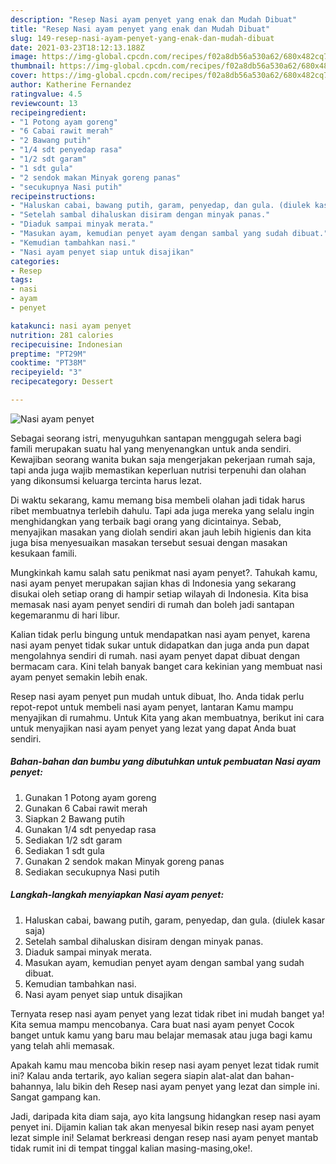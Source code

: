 ```yaml
---
description: "Resep Nasi ayam penyet yang enak dan Mudah Dibuat"
title: "Resep Nasi ayam penyet yang enak dan Mudah Dibuat"
slug: 149-resep-nasi-ayam-penyet-yang-enak-dan-mudah-dibuat
date: 2021-03-23T18:12:13.188Z
image: https://img-global.cpcdn.com/recipes/f02a8db56a530a62/680x482cq70/nasi-ayam-penyet-foto-resep-utama.jpg
thumbnail: https://img-global.cpcdn.com/recipes/f02a8db56a530a62/680x482cq70/nasi-ayam-penyet-foto-resep-utama.jpg
cover: https://img-global.cpcdn.com/recipes/f02a8db56a530a62/680x482cq70/nasi-ayam-penyet-foto-resep-utama.jpg
author: Katherine Fernandez
ratingvalue: 4.5
reviewcount: 13
recipeingredient:
- "1 Potong ayam goreng"
- "6 Cabai rawit merah"
- "2 Bawang putih"
- "1/4 sdt penyedap rasa"
- "1/2 sdt garam"
- "1 sdt gula"
- "2 sendok makan Minyak goreng panas"
- "secukupnya Nasi putih"
recipeinstructions:
- "Haluskan cabai, bawang putih, garam, penyedap, dan gula. (diulek kasar saja)"
- "Setelah sambal dihaluskan disiram dengan minyak panas."
- "Diaduk sampai minyak merata."
- "Masukan ayam, kemudian penyet ayam dengan sambal yang sudah dibuat."
- "Kemudian tambahkan nasi."
- "Nasi ayam penyet siap untuk disajikan"
categories:
- Resep
tags:
- nasi
- ayam
- penyet

katakunci: nasi ayam penyet 
nutrition: 281 calories
recipecuisine: Indonesian
preptime: "PT29M"
cooktime: "PT38M"
recipeyield: "3"
recipecategory: Dessert

---
```



![Nasi ayam penyet](https://img-global.cpcdn.com/recipes/f02a8db56a530a62/680x482cq70/nasi-ayam-penyet-foto-resep-utama.jpg)

Sebagai seorang istri, menyuguhkan santapan menggugah selera bagi famili merupakan suatu hal yang menyenangkan untuk anda sendiri. Kewajiban seorang  wanita bukan saja mengerjakan pekerjaan rumah saja, tapi anda juga wajib memastikan keperluan nutrisi terpenuhi dan olahan yang dikonsumsi keluarga tercinta harus lezat.

Di waktu  sekarang, kamu memang bisa membeli olahan jadi tidak harus ribet membuatnya terlebih dahulu. Tapi ada juga mereka yang selalu ingin menghidangkan yang terbaik bagi orang yang dicintainya. Sebab, menyajikan masakan yang diolah sendiri akan jauh lebih higienis dan kita juga bisa menyesuaikan masakan tersebut sesuai dengan masakan kesukaan famili. 



Mungkinkah kamu salah satu penikmat nasi ayam penyet?. Tahukah kamu, nasi ayam penyet merupakan sajian khas di Indonesia yang sekarang disukai oleh setiap orang di hampir setiap wilayah di Indonesia. Kita bisa memasak nasi ayam penyet sendiri di rumah dan boleh jadi santapan kegemaranmu di hari libur.

Kalian tidak perlu bingung untuk mendapatkan nasi ayam penyet, karena nasi ayam penyet tidak sukar untuk didapatkan dan juga anda pun dapat mengolahnya sendiri di rumah. nasi ayam penyet dapat dibuat dengan bermacam cara. Kini telah banyak banget cara kekinian yang membuat nasi ayam penyet semakin lebih enak.

Resep nasi ayam penyet pun mudah untuk dibuat, lho. Anda tidak perlu repot-repot untuk membeli nasi ayam penyet, lantaran Kamu mampu menyajikan di rumahmu. Untuk Kita yang akan membuatnya, berikut ini cara untuk menyajikan nasi ayam penyet yang lezat yang dapat Anda buat sendiri.

<!--inarticleads1-->

##### Bahan-bahan dan bumbu yang dibutuhkan untuk pembuatan Nasi ayam penyet:

1. Gunakan 1 Potong ayam goreng
1. Gunakan 6 Cabai rawit merah
1. Siapkan 2 Bawang putih
1. Gunakan 1/4 sdt penyedap rasa
1. Sediakan 1/2 sdt garam
1. Sediakan 1 sdt gula
1. Gunakan 2 sendok makan Minyak goreng panas
1. Sediakan secukupnya Nasi putih




<!--inarticleads2-->

##### Langkah-langkah menyiapkan Nasi ayam penyet:

1. Haluskan cabai, bawang putih, garam, penyedap, dan gula. (diulek kasar saja)
1. Setelah sambal dihaluskan disiram dengan minyak panas.
1. Diaduk sampai minyak merata.
1. Masukan ayam, kemudian penyet ayam dengan sambal yang sudah dibuat.
1. Kemudian tambahkan nasi.
1. Nasi ayam penyet siap untuk disajikan




Ternyata resep nasi ayam penyet yang lezat tidak ribet ini mudah banget ya! Kita semua mampu mencobanya. Cara buat nasi ayam penyet Cocok banget untuk kamu yang baru mau belajar memasak atau juga bagi kamu yang telah ahli memasak.

Apakah kamu mau mencoba bikin resep nasi ayam penyet lezat tidak rumit ini? Kalau anda tertarik, ayo kalian segera siapin alat-alat dan bahan-bahannya, lalu bikin deh Resep nasi ayam penyet yang lezat dan simple ini. Sangat gampang kan. 

Jadi, daripada kita diam saja, ayo kita langsung hidangkan resep nasi ayam penyet ini. Dijamin kalian tak akan menyesal bikin resep nasi ayam penyet lezat simple ini! Selamat berkreasi dengan resep nasi ayam penyet mantab tidak rumit ini di tempat tinggal kalian masing-masing,oke!.

